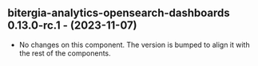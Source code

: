   ## bitergia-analytics-opensearch-dashboards 0.13.0-rc.1 - (2023-11-07)
  
  * No changes on this component. The version is bumped to align it
    with the rest of the components.
